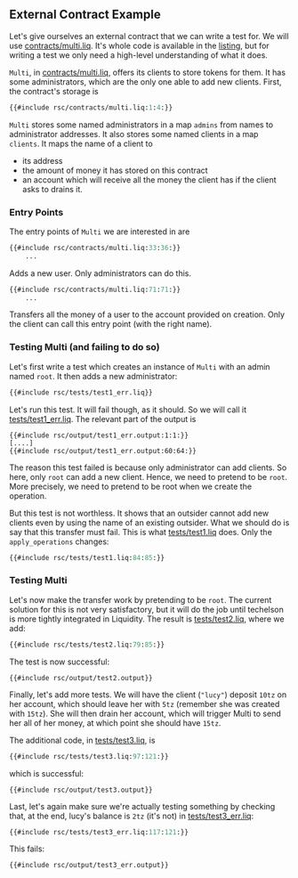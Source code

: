 ## External Contract Example

Let's give ourselves an external contract that we can write a test for. We will use
[contracts/multi.liq]. It's whole code is available in the [listing], but for writing a test
we only need a high-level understanding of what it does.

`Multi`, in [contracts/multi.liq], offers its clients to store tokens for them. It has some
administrators, which are the only one able to add new clients. First, the contract's storage is

```ocaml
{{#include rsc/contracts/multi.liq:1:4:}}
```

`Multi` stores some named administrators in a map `admins` from names to administrator addresses.
It also stores some named clients in a map `clients`. It maps the name of a client to
- its address
- the amount of money it has stored on this contract
- an account which will receive all the money the client has if the client asks to drains it.

### Entry Points

The entry points of `Multi` we are interested in are

```ocaml
{{#include rsc/contracts/multi.liq:33:36:}}
    ...
```

Adds a new user. Only administrators can do this.

```ocaml
{{#include rsc/contracts/multi.liq:71:71:}}
    ...
```

Transfers all the money of a user to the account provided on creation. Only the client can call
this entry point (with the right name).

### Testing Multi (and failing to do so)

Let's first write a test which creates an instance of `Multi` with an admin named `root`. It then adds a new administrator:

```ocaml
{{#include rsc/tests/test1_err.liq}}
```

Let's run this test. It will fail though, as it should. So we will call it [tests/test1_err.liq].
The relevant part of the output is

```
{{#include rsc/output/test1_err.output:1:1:}}
[....]
{{#include rsc/output/test1_err.output:60:64:}}
```

The reason this test failed is because only administrator can add clients. So here, only `root` can
add a new client. Hence, we need to pretend to be `root`. More precisely, we need to pretend to be
root when we create the operation.

But this test is not worthless. It shows that an outsider cannot add new clients even by using the
name of an existing outsider. What we should do is say that this transfer must fail. This is what
[tests/test1.liq] does. Only the `apply_operations` changes:

```ocaml
{{#include rsc/tests/test1.liq:84:85:}}
```

### Testing Multi

Let's now make the transfer work by pretending to be `root`. The current solution for this is not
very satisfactory, but it will do the job until techelson is more tightly integrated in Liquidity.
The result is [tests/test2.liq], where we add:

```ocaml
{{#include rsc/tests/test2.liq:79:85:}}
```

The test is now successful:

```
{{#include rsc/output/test2.output}}
```

Finally, let's add more tests. We will have the client (`"lucy"`) deposit `10tz` on her account,
which should leave her with `5tz` (remember she was created with `15tz`). She will then drain her
account, which will trigger Multi to send her all of her money, at which point she should have
`15tz`.

The additional code, in [tests/test3.liq], is

```ocaml
{{#include rsc/tests/test3.liq:97:121:}}
```

which is successful:

```
{{#include rsc/output/test3.output}}
```

Last, let's again make sure we're actually testing something by checking that, at the end, lucy's
balance is `2tz` (it's not) in [tests/test3_err.liq]:

```ocaml
{{#include rsc/tests/test3_err.liq:117:121:}}
```

This fails:

```
{{#include rsc/output/test3_err.output}}
```

[listing]: listing.md (File Listing)
[contracts/multi.liq]: listing.md#contractsmultiliq (Multi contract file)
[tests/test1_err.liq]: listing.md#teststest1_errliq (Test1_err test file)
[tests/test1.liq]: listing.md#teststest1liq (Test1 test file)
[tests/test2.liq]: listing.md#teststest2liq (Test2 test file)
[tests/test3.liq]: listing.md#teststest3liq (Test3 test file)
[tests/test3_err.liq]: listing.md#teststest3_errliq (Test3_err test file)
